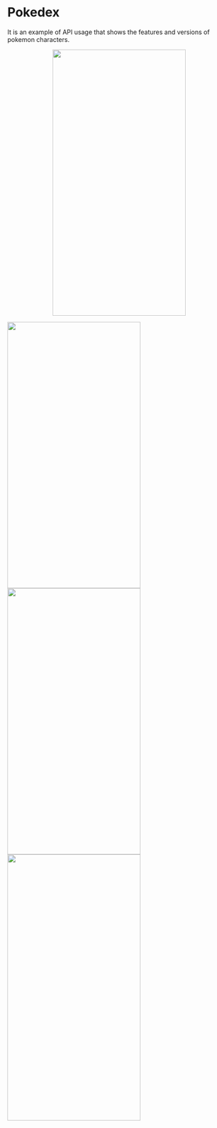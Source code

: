 # Pokedex

It is an example of API usage that shows the features and versions of pokemon characters.

<p style="text-align:center;"><img src="https://user-images.githubusercontent.com/50717631/153755060-5b87fcf4-9ad7-41e8-a390-77c3086fe19d.gif" width="300" height="600"></p>

<img src="https://user-images.githubusercontent.com/50717631/153754996-1123de66-d11f-4e1d-81a9-9340167032cf.png" width="300" height="600"><img src="https://user-images.githubusercontent.com/50717631/153755000-eeb793ad-1ca0-40d5-abab-183c8177cc2c.png" width="300" height="600"><img src="https://user-images.githubusercontent.com/50717631/153755001-1bf896b1-b504-4ad6-bbe9-d3c0ab87d549.png" width="300" height="600">
